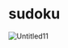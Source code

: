 # sudoku
![Untitled11](https://user-images.githubusercontent.com/100312928/166689492-88ba5599-b3b9-46cb-a92c-ff2c2c489991.png)
